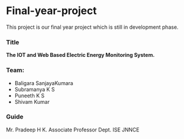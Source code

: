 # Final-year-project

This project is our final year project which is still in development phase.

### Title
**The IOT and Web Based Electric Energy Monitoring System.**

### Team:

* Baligara SanjayaKumara
* Subramanya K S
* Puneeth K S
* Shivam Kumar

### Guide
Mr. Pradeep H K.
Associate Professor
Dept. ISE
JNNCE
